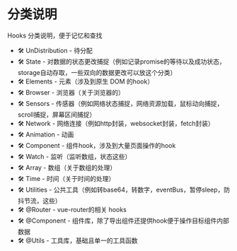 # 分类说明
Hooks 分类说明，便于记忆和查找

+ 🛠 UnDistribution - 待分配
+ 🛠 State - 对数据的状态更改捕捉（例如记录promise的等待以及成功状态，storage自动存取，一些双向的数据更改可以放这个分类）
+ 🛠 Elements - 元素（涉及到原生 DOM 的hook）
+ 🛠 Browser - 浏览器（关于浏览器的）
+ 🛠 Sensors - 传感器（例如网络状态捕捉，网络资源加载，鼠标动向捕捉，scroll捕捉，屏幕区间捕捉）
+ 🛠 Network - 网络连接（例如http封装，websocket封装，fetch封装）
+ 🛠 Animation - 动画
+ 🛠 Component - 组件hook，涉及到大量页面操作的hook
+ 🛠 Watch - 监听（监听数组，状态这些）
+ 🛠 Array - 数组（关于数组的处理）
+ 🛠 Time - 时间（关于时间的处理）
+ 🛠 Utilities - 公共工具（例如转base64，转数字，eventBus，暂停sleep，防抖节流，这些）
+ 🛠 @Router - vue-router的相关 hooks
+ 🛠 @Component - 组件库，除了导出组件还提供hook便于操作目标组件内部数据
+ 🛠 @Utils - 工具库，基础且单一的工具函数
